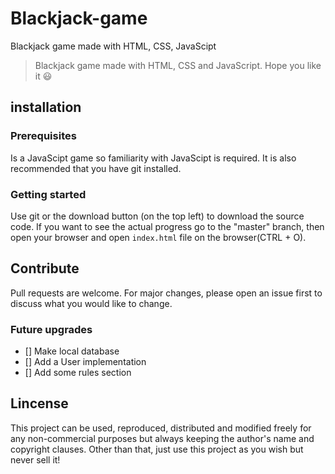 # Blackjack-game

Blackjack game made with HTML, CSS, JavaScipt

> Blackjack game made with HTML, CSS and JavaScript. Hope you like it :smiley:

## installation

### Prerequisites

Is a JavaScipt game so familiarity with JavaScipt is required. It is also recommended that you have git installed.

### Getting started

Use git or the download button (on the top left) to download the source code. If you want to see the actual progress go to the "master" branch, then open your browser and open `index.html` file on the browser(CTRL + O).

## Contribute

Pull requests are welcome. For major changes, please open an issue first to discuss what you would like to change.

### Future upgrades

- [] Make local database
- [] Add a User implementation
- [] Add some rules section

## Lincense

This project can be used, reproduced, distributed and modified freely for any non-commercial purposes but always keeping the author's name and copyright clauses. Other than that, just use this project as you wish but never sell it!
